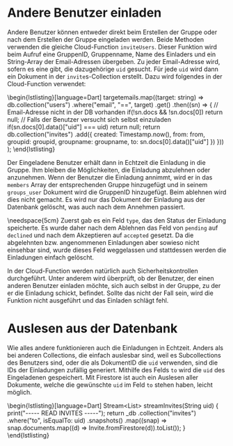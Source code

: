 # Andere Benutzer einladen

Andere Benutzer können entweder direkt beim Erstellen der Gruppe oder nach dem Erstellen der Gruppe eingeladen
werden. Beide Methoden verwenden die gleiche Cloud-Function `inviteUsers`. Dieser Funktion wird beim Aufruf
eine GruppenID, Gruppenname, Name des Einladers und ein String-Array der Email-Adressen übergeben. Zu jeder 
Email-Adresse wird, sofern es eine gibt, die dazugehörige `uid` gesucht. Für jede `uid` wird dann ein Dokument
in der `invite`s-Collection erstellt. Dazu wird folgendes in der Cloud-Function verwendet:

\begin{lstlisting}[language=Dart]
targetemails.map((target: string) => db.collection("users")
    .where("email", "==", target)
    .get()
    .then((sn) => {
        // Email-Adresse nicht in der DB vorhanden
        if(!sn.docs && !sn.docs[0]) return null;
        // Falls der Benutzer versucht sich selbst einzuladen
        if(sn.docs[0].data()["uid"] === uid) return null;
        return db.collection("invites")
            .add({
                created: Timestamp.now(),
                from: from,
                groupid: groupid,
                groupname: groupname,
                to: sn.docs[0].data()["uid"]
            })
    }))
);
\end{lstlisting}

Der Eingeladene Benutzer erhält dann in Echtzeit die Einladung in die Gruppe. Ihm bleiben die
Möglichkeiten, die Einladung abzulehnen oder anzunehmen. Wenn der Benutzer die Einladung annimmt,
wird er in das `members` Array der entsprechenden Gruppe hinzugefügt und in seinem `groups_user`
Dokument wird die GruppenID hinzugefügt. Beim ablehnen wird dies nicht gemacht. Es wird nur das Dokument
der Einladung aus der Datenbank gelöscht, was auch nach dem Annehmen passiert. 

\needspace{5cm}
Zuerst gab es ein Feld `type`, das den Status der Einladung speicherte. Es wurde daher nach dem Ablehnen
das Feld von `pending` auf `declined` und nach dem Akzeptieren auf `accepted` gesetzt. Da die abgelehnten
bzw. angenommenen Einladungen aber sowieso nicht einsehbar sind, wurde dieses Feld weggelassen und stattdessen
werden die Einladungen einfach gelöscht.

In der Cloud-Function werden natürlich auch Sicherheitskontrollen durchgeführt. Unter anderem wird überprüft,
ob der Benutzer, der einen anderen Benutzer einladen möchte, sich auch selbst in der Gruppe, zu der er die
Einladung schickt, befindet. Sollte das nicht der Fall sein, wird die Funktion nicht ausgeführt und das Einladen
schlägt fehl.

# Auslesen aus der Datenbank

Wie alles andere funktionieren auch die Einladungen in Echtzeit. Anders als bei anderen Collections, die einfach
auslesbar sind, weil es Subcollections des Benutzers sind, oder die als DokumentID die `uid` verwenden, sind die
IDs der Einladungen zufällig generiert. Mithilfe des Felds `to` wird die `uid` des Eingeladenen gespeichert. Mit
Firestore ist auch ein Auslesen aller Dokumente, welche die gewünschte `uid` im Feld `to` stehen haben, leicht möglich.

\begin{lstlisting}[language=Dart]
Stream<List<Invite>> streamInvites(String uid) {
    print("----- READ INVITES -----");
    return _db
        .collection("invites")
        .where("to", isEqualTo: uid)
        .snapshots()
        .map((snap) => snap.documents.map((d) => Invite.fromFirestore(d)).toList());
}
\end{lstlisting}